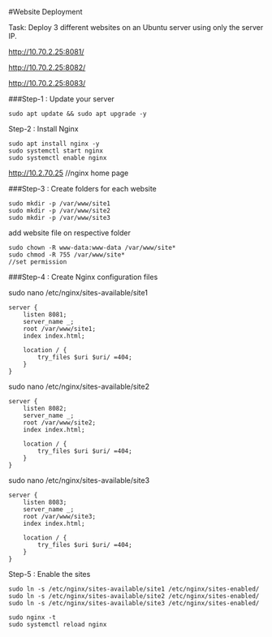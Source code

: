 #Website Deployment  

Task:  Deploy 3 different websites on an Ubuntu server using only the server IP.  

http://10.70.2.25:8081/  

http://10.70.2.25:8082/  

http://10.70.2.25:8083/  



###Step-1 : Update your server  
```
sudo apt update && sudo apt upgrade -y
```
Step-2 : Install Nginx  
```
sudo apt install nginx -y  
sudo systemctl start nginx
sudo systemctl enable nginx
```
http://10.2.70.25        //nginx home page

###Step-3 : Create folders for each website
```
sudo mkdir -p /var/www/site1
sudo mkdir -p /var/www/site2
sudo mkdir -p /var/www/site3
```
add website file on respective folder 
```
sudo chown -R www-data:www-data /var/www/site*
sudo chmod -R 755 /var/www/site*                                                     //set permission
```
###Step-4 : Create Nginx configuration files

sudo nano /etc/nginx/sites-available/site1
```
server {
    listen 8081;
    server_name _;
    root /var/www/site1;
    index index.html;

    location / {
        try_files $uri $uri/ =404;
    }
}
```
sudo nano /etc/nginx/sites-available/site2  
```
server {
    listen 8082;
    server_name _;
    root /var/www/site2;
    index index.html;

    location / {
        try_files $uri $uri/ =404;
    }
}
```

sudo nano /etc/nginx/sites-available/site3

```
server {
    listen 8083;
    server_name _;
    root /var/www/site3;
    index index.html;

    location / {
        try_files $uri $uri/ =404;
    }
}
```
Step-5 :
Enable the sites
```
sudo ln -s /etc/nginx/sites-available/site1 /etc/nginx/sites-enabled/
sudo ln -s /etc/nginx/sites-available/site2 /etc/nginx/sites-enabled/
sudo ln -s /etc/nginx/sites-available/site3 /etc/nginx/sites-enabled/
```
```
sudo nginx -t
sudo systemctl reload nginx
```
